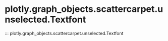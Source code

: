 # plotly.graph_objects.scattercarpet.unselected.Textfont

::: plotly.graph_objects.scattercarpet.unselected.Textfont
